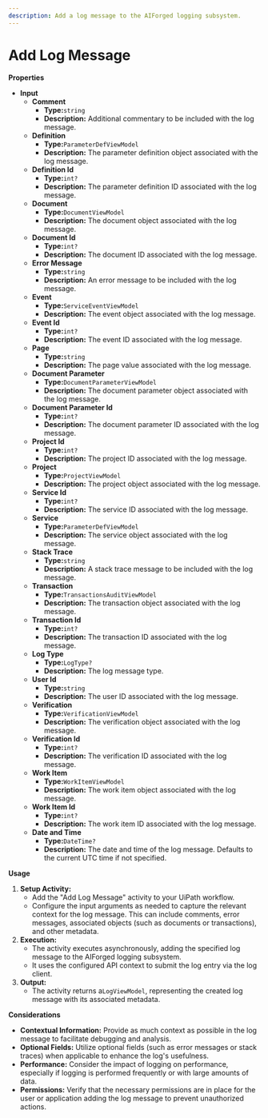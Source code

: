 ```yaml
---
description: Add a log message to the AIForged logging subsystem.
---
```


# Add Log Message

**Properties**

* **Input**
  * **Comment**
    * **Type:**`string`
    * **Description:** Additional commentary to be included with the log message.
  * **Definition**
    * **Type:**`ParameterDefViewModel`
    * **Description:** The parameter definition object associated with the log message.
  * **Definition Id**
    * **Type:**`int?`
    * **Description:** The parameter definition ID associated with the log message.
  * **Document**
    * **Type:**`DocumentViewModel`
    * **Description:** The document object associated with the log message.
  * **Document Id**
    * **Type:**`int?`
    * **Description:** The document ID associated with the log message.
  * **Error Message**
    * **Type:**`string`
    * **Description:** An error message to be included with the log message.
  * **Event**
    * **Type:**`ServiceEventViewModel`
    * **Description:** The event object associated with the log message.
  * **Event Id**
    * **Type:**`int?`
    * **Description:** The event ID associated with the log message.
  * **Page**
    * **Type:**`string`
    * **Description:** The page value associated with the log message.
  * **Document Parameter**
    * **Type:**`DocumentParameterViewModel`
    * **Description:** The document parameter object associated with the log message.
  * **Document Parameter Id**
    * **Type:**`int?`
    * **Description:** The document parameter ID associated with the log message.
  * **Project Id**
    * **Type:**`int?`
    * **Description:** The project ID associated with the log message.
  * **Project**
    * **Type:**`ProjectViewModel`
    * **Description:** The project object associated with the log message.
  * **Service Id**
    * **Type:**`int?`
    * **Description:** The service ID associated with the log message.
  * **Service**
    * **Type:**`ParameterDefViewModel`
    * **Description:** The service object associated with the log message.
  * **Stack Trace**
    * **Type:**`string`
    * **Description:** A stack trace message to be included with the log message.
  * **Transaction**
    * **Type:**`TransactionsAuditViewModel`
    * **Description:** The transaction object associated with the log message.
  * **Transaction Id**
    * **Type:**`int?`
    * **Description:** The transaction ID associated with the log message.
  * **Log Type**
    * **Type:**`LogType?`
    * **Description:** The log message type.
  * **User Id**
    * **Type:**`string`
    * **Description:** The user ID associated with the log message.
  * **Verification**
    * **Type:**`VerificationViewModel`
    * **Description:** The verification object associated with the log message.
  * **Verification Id**
    * **Type:**`int?`
    * **Description:** The verification ID associated with the log message.
  * **Work Item**
    * **Type:**`WorkItemViewModel`
    * **Description:** The work item object associated with the log message.
  * **Work Item Id**
    * **Type:**`int?`
    * **Description:** The work item ID associated with the log message.
  * **Date and Time**
    * **Type:**`DateTime?`
    * **Description:** The date and time of the log message. Defaults to the current UTC time if not specified.

**Usage**

1. **Setup Activity:**
   * Add the "Add Log Message" activity to your UiPath workflow.
   * Configure the input arguments as needed to capture the relevant context for the log message. This can include comments, error messages, associated objects (such as documents or transactions), and other metadata.
2. **Execution:**
   * The activity executes asynchronously, adding the specified log message to the AIForged logging subsystem.
   * It uses the configured API context to submit the log entry via the log client.
3. **Output:**
   * The activity returns a`LogViewModel`, representing the created log message with its associated metadata.

**Considerations**

* **Contextual Information:** Provide as much context as possible in the log message to facilitate debugging and analysis.
* **Optional Fields:** Utilize optional fields (such as error messages or stack traces) when applicable to enhance the log's usefulness.
* **Performance:** Consider the impact of logging on performance, especially if logging is performed frequently or with large amounts of data.
* **Permissions:** Verify that the necessary permissions are in place for the user or application adding the log message to prevent unauthorized actions.
